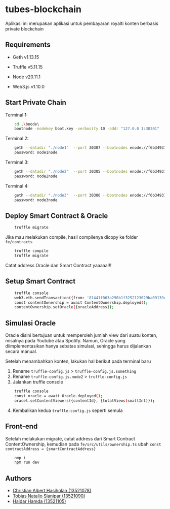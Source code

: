 # tubes-blockchain

Aplikasi ini merupakan aplikasi untuk pembayaran royalti konten berbasis private blockchain

## Requirements

- Geth v1.13.15

- Truffle v5.11.15

- Node v20.11.1

- Web3.js v1.10.0

## Start Private Chain

Terminal 1:

```bash
    cd .\bnode\
    bootnode -nodekey boot.key -verbosity 10 -addr "127.0.0 1:30301"
```

Terminal 2:
```bash
    geth --datadir "./node1"  --port 30307 --bootnodes enode://f6b34937797b533369bf425b879679ed31dde0fbe0fcaff8e1116c90fc4ff70e8093dccfe431f1722a10ab336408191806eb2f40b29c6ea4d2f67a9ede060b55@127.0.0.1:0?discport=30301 --authrpc.port 8547 --ipcdisable --allow-insecure-unlock  --http --http.corsdomain="*" --http.api web3,eth,debug,personal,net,admin --http.port 8545 --networkid 1234567 --unlock 0x81441f063a290b1f3252123029ba09139c80b3b0  --mine --miner.etherbase=0x81441f063a290b1f3252123029ba09139c80b3b0
    password: node1node
```

Terminal 3:
```bash
    geth --datadir "./node2"  --port 30305 --bootnodes enode://f6b34937797b533369bf425b879679ed31dde0fbe0fcaff8e1116c90fc4ff70e8093dccfe431f1722a10ab336408191806eb2f40b29c6ea4d2f67a9ede060b55@127.0.0.1:0?discport=30301 --authrpc.port 8546 --ipcdisable --allow-insecure-unlock  --http --http.corsdomain="*" --http.api web3,eth,debug,personal,net,admin --http.port 8548 --networkid 1234567 --unlock 0x343931481aa12105128ddf43310cfbeaaa79c697
    password: node2node
```

Terminal 4:
```bash
    geth --datadir "./node3"  --port 30306 --bootnodes enode://f6b34937797b533369bf425b879679ed31dde0fbe0fcaff8e1116c90fc4ff70e8093dccfe431f1722a10ab336408191806eb2f40b29c6ea4d2f67a9ede060b55@127.0.0.1:0?discport=30301 --authrpc.port 8550 --ipcdisable --allow-insecure-unlock  --http --http.corsdomain="*" --http.api web3,eth,debug,personal,net,admin --http.port 8551 --networkid 1234567 --unlock 0x55b8c893bf2c731ee62c794dc47bcb540c2b0107
    password: node3node
```

## Deploy Smart Contract & Oracle

```bash
    truffle migrate
```

Jika mau melakukan compile, hasil compilenya dicopy ke folder `fe/contracts`

```bash
    truffle compile
    truffle migrate
```

Catat address Oracle dan Smart Contract yaaaaa!!!

## Setup Smart Contract

```bash
    truffle console
    web3.eth.sendTransaction({from: '81441f063a290b1f3252123029ba09139c80b3b0', to: '{smartContractAddress}', value: 1000000000000000})
    const contentOwnership = await ContentOwnership.deployed();
    contentOwnership.setOracle({oracleAddress});
```

## Simulasi Oracle

Oracle disini bertujuan untuk memperoleh jumlah view dari suatu konten, misalnya pada Youtube atau Spotify. Namun, Oracle yang diimplementasikan hanya sebatas simulasi, sehingga harus dijalankan secara manual.

Setelah menambahkan konten, lakukan hal berikut pada terminal baru

1. Rename `truffle-config.js` > `truffle-config.js.something`
2. Rename `truffle-config.js.node2` > `truffle-config.js`
3. Jalankan truffle console
```bash
    truffle console
    const oracle = await Oracle.deployed();
    oracel.setContentViewers({contentId}, {totalViews(smallInt)});
```
4. Kembalikan kedua `truffle-config.js` seperti semula

## Front-end

Setelah melakukan migrate, catat address dari Smart Contract ContentOwnership, kemudian pada `fe/src/utils/ownership.ts` ubah `const contractAddress = {smartContractAddress}`

```bash
    nmp i 
    npm run dev
```

## Authors

- [Christian Albert Hasiholan (13521078)](https://github.com/ChrisAlberth)
- [Tobias Natalio Sianipar (13521090)](https://github.com/tobisns)
- [Haidar Hamda (13521105)](https://github.com/haidarhamda)